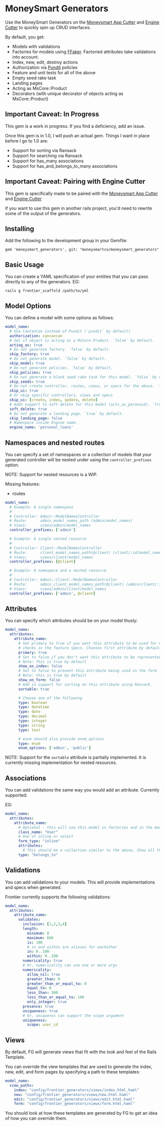 # MoneySmart Generators

Use the MoneySmart Generators on the [Moneysmart App Cutter](https://github.com/moneysmartco/ms_app_cutter) and [Engine Cutter](https://github.com/moneysmartco/ms-engine-cutter) to quickly spin up CRUD interfaces.

By default, you get:
- Models with validations
- Factories for models using [FFaker](https://github.com/ffaker/ffaker). Factoried attributes take validations into account.
- Index, new, edit, destroy actions
- Authorization via [Pundit](https://github.com/elabs/pundit) policies
- Feature and unit tests for all of the above
- Empty seed rake task
- Landing pages
- Acting as MsCore::Product
- Decorators (with unique decorator of objects acting as MsCore::Product)

## Important Caveat: In Progress

This gem is a work in progress. If you find a deficiency, add an issue.

Once this gem is in 1.0, I will push an actual gem. Things I want in place before I go to 1.0 are:

- Support for sorting via Ransack
- Support for searching via Ransack
- Support for has_many associations
- Support for has_and_belongs_to_many associations

## Important Caveat: Pairing with Engine Cutter

This gem is specifically made to be paired with the [Moneysmart App Cutter](https://github.com/moneysmartco/ms_app_cutter) and [Engine Cutter](https://github.com/moneysmartco/ms-engine-cutter)

If you want to use this gem in another rails project, you'd need to rewrite some of the output of the generators.

## Installing

Add the following to the development group in your Gemfile:

`gem 'moneysmart_generators', git: "moneysmartco/moneysmart_generators"`

## Basic Usage

You can create a YAML specification of your entities that you can pass directly to any of the generators. EG:

```
rails g frontier_scaffold /path/to/yml
```

## Model Options

You can define a model with some options as follows:

```yaml
model_name:
  # Use CanCanCan instead of Pundit (`pundit` by default)
  authorization: cancancan
  # Set if object is acting as a MsCore Product. `false` by default.
  acting_as: true
  # Do not generate factory. `false` by default.
  skip_factory: true
  # Do not generate model. `false` by default.
  skip_model: true
  # Do not generate policies. `false` by default.
  skip_policies: true
  # Do not generate a blank seed rake task for this model. `false` by default.
  skip_seeds: true
  # Do not create controller, routes, views, or specs for the above. `false` by default.
  skip_ui: true
  # Or skip specific controllers, views and specs
  skip_ui: [create, index, update, delete]
  # Adds support to soft delete for this model (acts_as_paranoid). `true` by default
  soft_delete: true
  # Do not generate a landing page. `true` by default.
  skip_landing_page: false
  # Namespace inside Engine name.
  engine_name: 'personal_loans'
```

## Namespaces and nested routes

You can specify a set of namespaces or a collection of models that your generated controller will be nested under using the `controller_prefixes` option.

NOTE: Support for nested resources is a WIP.

Missing features:
- routes

```yaml
model_name:
  # Example: A single namespace
  #
  # Controller: Admin::ModelNamesController
  # Route:      admin_model_names_path (admin/model_names)
  # Views:      views/admin/model_names
  controller_prefixes: ['admin']

  # Example: A single nested resource
  #
  # Controller: Client::ModelNamesController
  # Route:      client_model_names_path(@client) (client/:id/model_names)
  # Views:      views/client/model_names
  controller_prefixes: [@client]

  # Example: A namespace and a nested resource
  #
  # Controller: Admin::Client::ModelNamesController
  # Route:      admin_client_model_names_path(@client) (admin/client/:id/model_names)
  # Views:      views/admin/client/model_names
  controller_prefixes: ['admin', @client]
```

## Attributes

You can specify which attributes should be on your model thusly:

```yaml
model_name:
  attributes:
    attribute_name:
      # Set primary to true if you want this attribute to be used for #to_s and for
      # checks in the feature specs. Chooses first attribute by default.
      primary: true
      # Set to false if you don't want this attribute to be represented on the index
      # Note: This is true by default
      show_on_index: false
      # Set to false to prevent this attribute being used in the form
      # Note: this is true by default
      show_on_form: false
      # Add in support for sorting on this attribute using Ransack.
      sortable: true

      # Choose one of the following
      type: boolean
      type: datetime
      type: date
      type: decimal
      type: integer
      type: string
      type: text

      # enum should also provide enum_options
      type: enum
      enum_options: ['admin', 'public']
```

NOTE: Support for the `sortable` attribute is partially implemented. It is currently missing implementation for nested resources.

## Associations

You can add validations the same way you would add an attribute. Currently supported:

EG:

```yaml
model_name:
  attributes:
    attribute_name:
      # Optional - this will use this model in factories and in the model
      class_name: "User"
      # One of inline or select
      form_type: "inline"
      attributes:
        # This should be a collection similar to the above. Show all the attributes and their type that you want to show in the inline form
      type: "belongs_to"
```

## Validations

You can add validations to your models. This will provide implementations and specs when generated.

Frontier currently supports the following validations:

```yaml
model_name:
  attributes:
    attribute_name:
      validates:
        inclusion: [1,2,3,4]
        length:
          minimum: 0
          maximum: 666
          is: 100
          # in and within are aliases for eachother
          in: 0..100
          within: 0..100
        numericality: true
        # Or, numericality can use one or more args
        numericality:
          allow_nil: true
          greater_than: 0
          greater_than_or_equal_to: 0
          equal_to: 0
          less_than: 100
          less_than_or_equal_to: 100
          only_integer: true
        presence: true
        uniqueness: true
        # Or, uniquenss can support the scope argument
        uniqueness:
          scope: user_id
```

## Views

By default, FG will generate views that fit with the look and feel of the Rails Template.

You can override the view templates that are used to generate the index, new, edit, and form pages by specifying a path to these templates:

```yaml
model_name:
  view_paths:
    index: "config/frontier_generators/views/index.html.haml"
    new: "config/frontier_generators/views/new.html.haml"
    edit: "config/frontier_generators/views/edit.html.haml"
    form: "config/frontier_generators/views/form.html.haml"
```

You should look at how these templates are generated by FG to get an idea of how you can override them.
